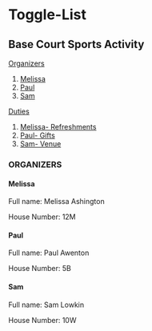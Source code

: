# Toggle-List
## Base Court Sports Activity

[Organizers](https://github.com/Nelly-Wambui/Toggle-List/blob/main/README.md#organizers)
  
  1. [Melissa](https://github.com/Nelly-Wambui/Toggle-List/blob/main/README.md#melissa)
  2. [Paul](https://github.com/Nelly-Wambui/Toggle-List/blob/main/README.md#paul)
  4. [Sam](https://github.com/Nelly-Wambui/Toggle-List/blob/main/README.md#sam)

  
[Duties](https://github.com/Nelly-Wambui/Toggle-List/blob/Duties/duties.md#duties)
  
  1. [Melissa- Refreshments](url)
  2. [Paul- Gifts](url)
  3. [Sam- Venue](url)

  
### ORGANIZERS
#### Melissa

Full name: Melissa Ashington

House Number: 12M

#### Paul

Full name: Paul Awenton

House Number: 5B

#### Sam

Full name: Sam Lowkin

House Number: 10W




   

  
